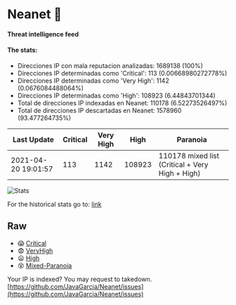 # Neanet :hocho:
#### Threat intelligence feed
#### The stats:

- Direcciones IP con mala reputacion analizadas: 1689138 (100%)
- Direcciones IP determinadas como 'Critical':  113 (0.00668980272778%)
- Direcciones IP determinadas como 'Very High':  1142 (0.0676084488064%)
- Direcciones IP determinadas como 'High':  108923 (6.44843701344)
- Total de direcciones IP indexadas en Neanet:  110178 (6.52273526497%)
- Total de direcciones IP descartadas en Neanet:  1578960 (93.477264735%)

| Last Update | Critical | Very High | High | Paranoia |
| --- | --- | --- | --- | --- |
| 2021-04-20 19:01:57 | 113 | 1142 | 108923 | 110178 mixed list (Critical + Very High + High)|

![Stats](https://docs.google.com/spreadsheets/d/e/2PACX-1vSnaNMIXVabIpDJjufMlzH7poXnshF3mgd8Is1g9ytUEzVsP5my4Trn8f-xkoLLQ38xpL3HtmUexLo6/pubchart?oid=501124687&format=image)

For the historical stats go to: [link](/stats.csv)
## Raw
- :scream: [Critical](https://raw.githubusercontent.com/JavaGarcia/Neanet/master/blacklists/neanet_critical.txt)
- :fearful: [VeryHigh](https://raw.githubusercontent.com/JavaGarcia/Neanet/master/blacklists/neanet_veryHigh.txtt)
- :frowning: [High](https://raw.githubusercontent.com/JavaGarcia/Neanet/master/blacklists/neanet_high.txt)
- :dizzy_face: [Mixed-Paranoia](https://raw.githubusercontent.com/JavaGarcia/Neanet/master/blacklists/neanet_all.txt)


Your IP is indexed? You may request to takedown. [https://github.com/JavaGarcia/Neanet/issues](https://github.com/JavaGarcia/Neanet/issues)






































































































































































































































































































































































































































































































































































































































































































































































































































































































































































































































































































































































































































































































































































































































































































































































































































































































































































































































































































































































































































































































































































































































































































































































































































































































































































































































































































































































































































































































































































































































































































































































































































































































































































































































































































































































































































































































































































































































































































































































































































































































































































































































































































































































































































































































































































































































































































































































































































































































































































































































































































































































































































































































































































































































































































































































































































































































































































































































































































































































